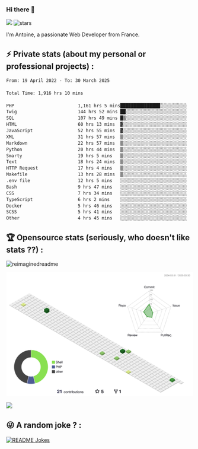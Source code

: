 ### Hi there 👋

![](https://komarev.com/ghpvc/?username=niotna)
<img src="https://img.shields.io/github/stars/niotna?label=Stars" alt="stars">

I'm Antoine, a passionate Web Developer from France.

## :zap: Private stats (about my personal or professional projects) : 

<!--START_SECTION:waka-->

```txt
From: 19 April 2022 - To: 30 March 2025

Total Time: 1,916 hrs 10 mins

PHP                        1,161 hrs 5 mins███████████████░░░░░░░░░░   60.59 %
Twig                       144 hrs 52 mins ██░░░░░░░░░░░░░░░░░░░░░░░   07.56 %
SQL                        107 hrs 49 mins █▒░░░░░░░░░░░░░░░░░░░░░░░   05.63 %
HTML                       60 hrs 13 mins  ▓░░░░░░░░░░░░░░░░░░░░░░░░   03.14 %
JavaScript                 52 hrs 55 mins  ▓░░░░░░░░░░░░░░░░░░░░░░░░   02.76 %
XML                        31 hrs 57 mins  ▒░░░░░░░░░░░░░░░░░░░░░░░░   01.67 %
Markdown                   22 hrs 57 mins  ▒░░░░░░░░░░░░░░░░░░░░░░░░   01.20 %
Python                     20 hrs 44 mins  ▒░░░░░░░░░░░░░░░░░░░░░░░░   01.08 %
Smarty                     19 hrs 5 mins   ▒░░░░░░░░░░░░░░░░░░░░░░░░   01.00 %
Text                       18 hrs 24 mins  ▒░░░░░░░░░░░░░░░░░░░░░░░░   00.96 %
HTTP Request               17 hrs 4 mins   ▒░░░░░░░░░░░░░░░░░░░░░░░░   00.89 %
Makefile                   13 hrs 28 mins  ▒░░░░░░░░░░░░░░░░░░░░░░░░   00.70 %
.env file                  12 hrs 5 mins   ░░░░░░░░░░░░░░░░░░░░░░░░░   00.63 %
Bash                       9 hrs 47 mins   ░░░░░░░░░░░░░░░░░░░░░░░░░   00.51 %
CSS                        7 hrs 34 mins   ░░░░░░░░░░░░░░░░░░░░░░░░░   00.40 %
TypeScript                 6 hrs 2 mins    ░░░░░░░░░░░░░░░░░░░░░░░░░   00.32 %
Docker                     5 hrs 46 mins   ░░░░░░░░░░░░░░░░░░░░░░░░░   00.30 %
SCSS                       5 hrs 41 mins   ░░░░░░░░░░░░░░░░░░░░░░░░░   00.30 %
Other                      4 hrs 45 mins   ░░░░░░░░░░░░░░░░░░░░░░░░░   00.25 %
```

<!--END_SECTION:waka-->

## :trophy: Opensource stats (seriously, who doesn't like stats ??) : 

<!---
[![Top Langs](https://github-readme-stats.vercel.app/api/top-langs/?username=niotna)](https://github.com/anuraghazra/github-readme-stats) 
-->
<img src="https://myreadme.vercel.app/api/embed/niotna?panels=userstatistics,toprepositories,toplanguages,commitgraph" alt="reimaginedreadme" />

![](./profile-3d-contrib/profile-green-animate.svg)

<img src="https://github-profile-trophy.vercel.app/?username=niotna&theme=juicyfresh&no-bg=true" />

## :stuck_out_tongue_winking_eye: A random joke ? : 

<a href="https://readme-jokes.vercel.app"><img align="center" src="https://readme-jokes.vercel.app/api" alt="README Jokes"></a>
